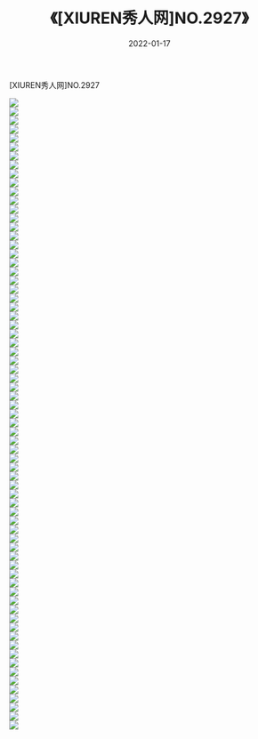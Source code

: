﻿---
layout: post
title:  《[XIUREN秀人网]NO.2927》
date:   2022-01-17
img: http://img.660000.xyz/Sharelink/秀人网/秀人网第03部分/[XIUREN秀人网]NO.2927/000.jpg
categories: [美女, 清纯, 唯美]
---

[XIUREN秀人网]NO.2927

 ![](http://img.660000.xyz/Sharelink/秀人网/秀人网第03部分/[XIUREN秀人网]NO.2927/001.jpg) <br>![](http://img.660000.xyz/Sharelink/秀人网/秀人网第03部分/[XIUREN秀人网]NO.2927/002.jpg) <br>![](http://img.660000.xyz/Sharelink/秀人网/秀人网第03部分/[XIUREN秀人网]NO.2927/003.jpg) <br>![](http://img.660000.xyz/Sharelink/秀人网/秀人网第03部分/[XIUREN秀人网]NO.2927/004.jpg) <br>![](http://img.660000.xyz/Sharelink/秀人网/秀人网第03部分/[XIUREN秀人网]NO.2927/005.jpg) <br>![](http://img.660000.xyz/Sharelink/秀人网/秀人网第03部分/[XIUREN秀人网]NO.2927/006.jpg) <br>![](http://img.660000.xyz/Sharelink/秀人网/秀人网第03部分/[XIUREN秀人网]NO.2927/007.jpg) <br>![](http://img.660000.xyz/Sharelink/秀人网/秀人网第03部分/[XIUREN秀人网]NO.2927/008.jpg) <br>![](http://img.660000.xyz/Sharelink/秀人网/秀人网第03部分/[XIUREN秀人网]NO.2927/009.jpg) <br>![](http://img.660000.xyz/Sharelink/秀人网/秀人网第03部分/[XIUREN秀人网]NO.2927/010.jpg) <br>![](http://img.660000.xyz/Sharelink/秀人网/秀人网第03部分/[XIUREN秀人网]NO.2927/011.jpg) <br>![](http://img.660000.xyz/Sharelink/秀人网/秀人网第03部分/[XIUREN秀人网]NO.2927/012.jpg) <br>![](http://img.660000.xyz/Sharelink/秀人网/秀人网第03部分/[XIUREN秀人网]NO.2927/013.jpg) <br>![](http://img.660000.xyz/Sharelink/秀人网/秀人网第03部分/[XIUREN秀人网]NO.2927/014.jpg) <br>![](http://img.660000.xyz/Sharelink/秀人网/秀人网第03部分/[XIUREN秀人网]NO.2927/015.jpg) <br>![](http://img.660000.xyz/Sharelink/秀人网/秀人网第03部分/[XIUREN秀人网]NO.2927/016.jpg) <br>![](http://img.660000.xyz/Sharelink/秀人网/秀人网第03部分/[XIUREN秀人网]NO.2927/017.jpg) <br>![](http://img.660000.xyz/Sharelink/秀人网/秀人网第03部分/[XIUREN秀人网]NO.2927/018.jpg) <br>![](http://img.660000.xyz/Sharelink/秀人网/秀人网第03部分/[XIUREN秀人网]NO.2927/019.jpg) <br>![](http://img.660000.xyz/Sharelink/秀人网/秀人网第03部分/[XIUREN秀人网]NO.2927/020.jpg) <br>![](http://img.660000.xyz/Sharelink/秀人网/秀人网第03部分/[XIUREN秀人网]NO.2927/021.jpg) <br>![](http://img.660000.xyz/Sharelink/秀人网/秀人网第03部分/[XIUREN秀人网]NO.2927/022.jpg) <br>![](http://img.660000.xyz/Sharelink/秀人网/秀人网第03部分/[XIUREN秀人网]NO.2927/023.jpg) <br>![](http://img.660000.xyz/Sharelink/秀人网/秀人网第03部分/[XIUREN秀人网]NO.2927/024.jpg) <br>![](http://img.660000.xyz/Sharelink/秀人网/秀人网第03部分/[XIUREN秀人网]NO.2927/025.jpg) <br>![](http://img.660000.xyz/Sharelink/秀人网/秀人网第03部分/[XIUREN秀人网]NO.2927/026.jpg) <br>![](http://img.660000.xyz/Sharelink/秀人网/秀人网第03部分/[XIUREN秀人网]NO.2927/027.jpg) <br>![](http://img.660000.xyz/Sharelink/秀人网/秀人网第03部分/[XIUREN秀人网]NO.2927/028.jpg) <br>![](http://img.660000.xyz/Sharelink/秀人网/秀人网第03部分/[XIUREN秀人网]NO.2927/029.jpg) <br>![](http://img.660000.xyz/Sharelink/秀人网/秀人网第03部分/[XIUREN秀人网]NO.2927/030.jpg) <br>![](http://img.660000.xyz/Sharelink/秀人网/秀人网第03部分/[XIUREN秀人网]NO.2927/031.jpg) <br>![](http://img.660000.xyz/Sharelink/秀人网/秀人网第03部分/[XIUREN秀人网]NO.2927/032.jpg) <br>![](http://img.660000.xyz/Sharelink/秀人网/秀人网第03部分/[XIUREN秀人网]NO.2927/033.jpg) <br>![](http://img.660000.xyz/Sharelink/秀人网/秀人网第03部分/[XIUREN秀人网]NO.2927/034.jpg) <br>![](http://img.660000.xyz/Sharelink/秀人网/秀人网第03部分/[XIUREN秀人网]NO.2927/035.jpg) <br>![](http://img.660000.xyz/Sharelink/秀人网/秀人网第03部分/[XIUREN秀人网]NO.2927/036.jpg) <br>![](http://img.660000.xyz/Sharelink/秀人网/秀人网第03部分/[XIUREN秀人网]NO.2927/037.jpg) <br>![](http://img.660000.xyz/Sharelink/秀人网/秀人网第03部分/[XIUREN秀人网]NO.2927/038.jpg) <br>![](http://img.660000.xyz/Sharelink/秀人网/秀人网第03部分/[XIUREN秀人网]NO.2927/039.jpg) <br>![](http://img.660000.xyz/Sharelink/秀人网/秀人网第03部分/[XIUREN秀人网]NO.2927/040.jpg) <br>![](http://img.660000.xyz/Sharelink/秀人网/秀人网第03部分/[XIUREN秀人网]NO.2927/041.jpg) <br>![](http://img.660000.xyz/Sharelink/秀人网/秀人网第03部分/[XIUREN秀人网]NO.2927/042.jpg) <br>![](http://img.660000.xyz/Sharelink/秀人网/秀人网第03部分/[XIUREN秀人网]NO.2927/043.jpg) <br>![](http://img.660000.xyz/Sharelink/秀人网/秀人网第03部分/[XIUREN秀人网]NO.2927/044.jpg) <br>![](http://img.660000.xyz/Sharelink/秀人网/秀人网第03部分/[XIUREN秀人网]NO.2927/045.jpg) <br>![](http://img.660000.xyz/Sharelink/秀人网/秀人网第03部分/[XIUREN秀人网]NO.2927/046.jpg) <br>![](http://img.660000.xyz/Sharelink/秀人网/秀人网第03部分/[XIUREN秀人网]NO.2927/047.jpg) <br>![](http://img.660000.xyz/Sharelink/秀人网/秀人网第03部分/[XIUREN秀人网]NO.2927/048.jpg) <br>![](http://img.660000.xyz/Sharelink/秀人网/秀人网第03部分/[XIUREN秀人网]NO.2927/049.jpg) <br>![](http://img.660000.xyz/Sharelink/秀人网/秀人网第03部分/[XIUREN秀人网]NO.2927/050.jpg) <br>![](http://img.660000.xyz/Sharelink/秀人网/秀人网第03部分/[XIUREN秀人网]NO.2927/051.jpg) <br>![](http://img.660000.xyz/Sharelink/秀人网/秀人网第03部分/[XIUREN秀人网]NO.2927/052.jpg) <br>![](http://img.660000.xyz/Sharelink/秀人网/秀人网第03部分/[XIUREN秀人网]NO.2927/053.jpg) <br>![](http://img.660000.xyz/Sharelink/秀人网/秀人网第03部分/[XIUREN秀人网]NO.2927/054.jpg) <br>![](http://img.660000.xyz/Sharelink/秀人网/秀人网第03部分/[XIUREN秀人网]NO.2927/055.jpg) <br>![](http://img.660000.xyz/Sharelink/秀人网/秀人网第03部分/[XIUREN秀人网]NO.2927/056.jpg) <br>![](http://img.660000.xyz/Sharelink/秀人网/秀人网第03部分/[XIUREN秀人网]NO.2927/057.jpg) <br>![](http://img.660000.xyz/Sharelink/秀人网/秀人网第03部分/[XIUREN秀人网]NO.2927/058.jpg) <br>![](http://img.660000.xyz/Sharelink/秀人网/秀人网第03部分/[XIUREN秀人网]NO.2927/059.jpg) <br>![](http://img.660000.xyz/Sharelink/秀人网/秀人网第03部分/[XIUREN秀人网]NO.2927/060.jpg) <br>![](http://img.660000.xyz/Sharelink/秀人网/秀人网第03部分/[XIUREN秀人网]NO.2927/061.jpg) <br>![](http://img.660000.xyz/Sharelink/秀人网/秀人网第03部分/[XIUREN秀人网]NO.2927/062.jpg) <br>![](http://img.660000.xyz/Sharelink/秀人网/秀人网第03部分/[XIUREN秀人网]NO.2927/063.jpg) <br>![](http://img.660000.xyz/Sharelink/秀人网/秀人网第03部分/[XIUREN秀人网]NO.2927/064.jpg) <br>![](http://img.660000.xyz/Sharelink/秀人网/秀人网第03部分/[XIUREN秀人网]NO.2927/065.jpg) <br>![](http://img.660000.xyz/Sharelink/秀人网/秀人网第03部分/[XIUREN秀人网]NO.2927/066.jpg) <br>![](http://img.660000.xyz/Sharelink/秀人网/秀人网第03部分/[XIUREN秀人网]NO.2927/067.jpg) <br>![](http://img.660000.xyz/Sharelink/秀人网/秀人网第03部分/[XIUREN秀人网]NO.2927/068.jpg) <br>![](http://img.660000.xyz/Sharelink/秀人网/秀人网第03部分/[XIUREN秀人网]NO.2927/069.jpg) <br>![](http://img.660000.xyz/Sharelink/秀人网/秀人网第03部分/[XIUREN秀人网]NO.2927/070.jpg) <br>![](http://img.660000.xyz/Sharelink/秀人网/秀人网第03部分/[XIUREN秀人网]NO.2927/071.jpg) <br>